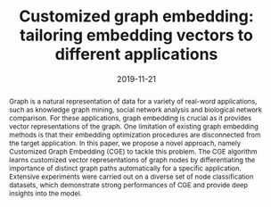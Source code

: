 ---
# Documentation: https://wowchemy.com/docs/managing-content/

title: "Customized graph embedding: tailoring embedding vectors to different applications"
authors: [Bitan Hou, Yujing Wang, Ming Zeng, Shan Jiang, Ole J Mengshoel, Yunhai Tong, Jing Bai]
date: 2019-11-21
doi: ""

# Schedule page publish date (NOT publication's date).
publishDate: 2019-11-21

# Publication type.
# Legend: 0 = Uncategorized; 1 = Conference paper; 2 = Journal article;
# 3 = Preprint / Working Paper; 4 = Report; 5 = Book; 6 = Book section;
# 7 = Thesis; 8 = Patent
publication_types: ["3"]

# Publication name and optional abbreviated publication name.
publication: "*arXiv preprint arXiv:1911.09454*"
publication_short: "*arXiv preprint*"

abstract: "Graph is a natural representation of data for a variety of real-word applications, such as knowledge graph mining, social network analysis and biological network comparison. For these applications, graph embedding is crucial as it provides vector representations of the graph. One limitation of existing graph embedding methods is that their embedding optimization procedures are disconnected from the target application. In this paper, we propose a novel approach, namely Customized Graph Embedding (CGE) to tackle this problem. The CGE algorithm learns customized vector representations of graph nodes by differentiating the importance of distinct graph paths automatically for a specific application. Extensive experiments were carried out on a diverse set of node classification datasets, which demonstrate strong performances of CGE and provide deep insights into the model."

# Summary. An optional shortened abstract.
summary: ""

tags: []
categories: []
featured: true

# Custom links (optional).
#   Uncomment and edit lines below to show custom links.
links:
- name: PDF
  url: https://arxiv.org/pdf/1911.09454.pdf
  icon_pack: fas
  icon: file-pdf

url_pdf: 
url_code: 
url_dataset:
url_poster:
url_project:
url_slides:
url_source: 
url_video:

# Featured image
# To use, add an image named `featured.jpg/png` to your page's folder. 
# Focal points: Smart, Center, TopLeft, Top, TopRight, Left, Right, BottomLeft, Bottom, BottomRight.
image:
  caption: ""
  focal_point: ""
  preview_only: false

# Associated Projects (optional).
#   Associate this publication with one or more of your projects.
#   Simply enter your project's folder or file name without extension.
#   E.g. `internal-project` references `content/project/internal-project/index.md`.
#   Otherwise, set `projects: []`.
projects: []

# Slides (optional).
#   Associate this publication with Markdown slides.
#   Simply enter your slide deck's filename without extension.
#   E.g. `slides: "example"` references `content/slides/example/index.md`.
#   Otherwise, set `slides: ""`.
slides: ""
---